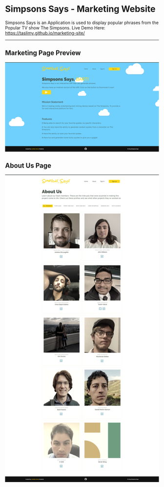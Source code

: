 # Simpsons Says - Marketing Website

Simpsons Says is an Application is used to display popular phrases from the Popular TV show The Simpsons.
Live Demo Here: https://taslimy.github.io/marketing-site/

***

<h2>Marketing Page Preview</h2>

<p align="center"> <img src="https://raw.githubusercontent.com/simpson-says/buildweek3-simpsons-says-tas/master/design-file/sample-design.png" /> </p>

<h2>About Us Page</h2>
<p align="center"> <img src="https://raw.githubusercontent.com/simpson-says/buildweek3-simpsons-says-tas/master/design-file/about-design.jpg" /> </p>
